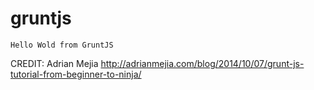 # gruntjs
````
Hello Wold from GruntJS
````
CREDIT: Adrian Mejia 
http://adrianmejia.com/blog/2014/10/07/grunt-js-tutorial-from-beginner-to-ninja/
